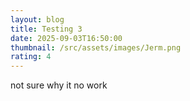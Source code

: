 ```yaml
---
layout: blog
title: Testing 3
date: 2025-09-03T16:50:00
thumbnail: /src/assets/images/Jerm.png
rating: 4
---
```

not sure why it no work
